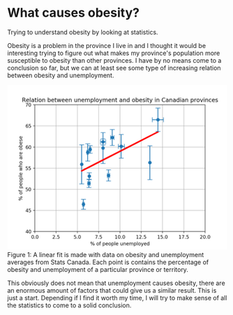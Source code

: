 # What causes obesity?
Trying to understand obesity by looking at statistics.

Obesity is a problem in the province I live in and I thought it would be interesting trying to figure out what makes my province's population more susceptible to obesity than other provinces. I have by no means come to a conclusion so far, but we can at least see some type of increasing relation between obesity and unemployment.

![alt text](https://github.com/JayThibs/what-causes-obesity/blob/master/obesityvsunemployment.png "Obesity vs Unemployment")
Figure 1: A linear fit is made with data on obesity and unemployment averages from Stats Canada. Each point is contains the percentage of obesity and unemployment of a particular province or territory.

This obviously does not mean that unemployment causes obesity, there are an enormous amount of factors that could give us a similar result. This is just a start. Depending if I find it worth my time, I will try to make sense of all the statistics to come to a solid conclusion.
